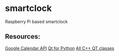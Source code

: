# smartclock
Raspberry Pi based smartclock


## Resources:
[Google Calendar API](https://developers.google.com/calendar/api/guides/overview)
[Qt for Python](https://doc.qt.io/qtforpython-6.2/api.html)
[All C++ QT classes](https://doc.qt.io/qt-6/classes.html)
